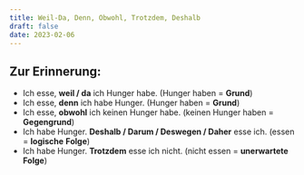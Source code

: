 ```yaml
---
title: Weil-Da, Denn, Obwohl, Trotzdem, Deshalb
draft: false
date: 2023-02-06
---
```


## Zur Erinnerung: 
- Ich esse, **weil / da** ich Hunger habe. (Hunger haben = **Grund**) 
- Ich esse, **denn** ich habe Hunger. (Hunger haben = **Grund**)
- Ich esse, **obwohl** ich keinen Hunger habe. (keinen Hunger haben = **Gegengrund**)
- Ich habe Hunger. **Deshalb / Darum / Deswegen / Daher** esse ich. (essen = **logische** **Folge**)
- Ich habe Hunger. **Trotzdem** esse ich nicht. (nicht essen = **unerwartete** **Folge**)





